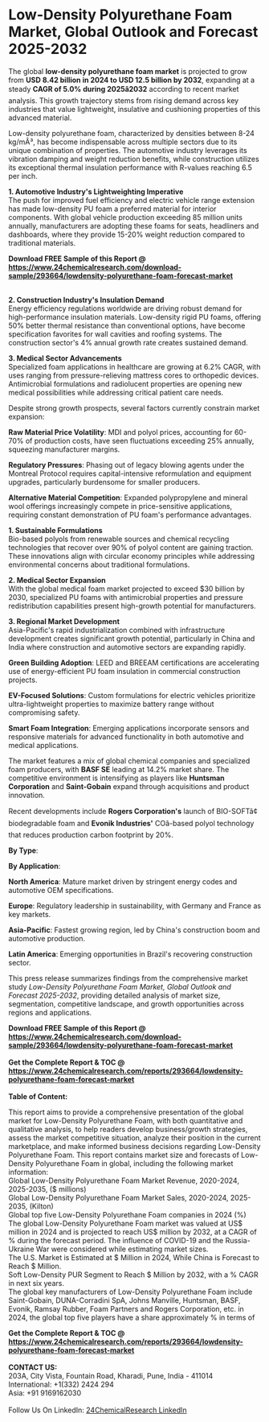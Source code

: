 <h1>Low-Density Polyurethane Foam Market, Global Outlook and Forecast 2025-2032</h1><p>The global <strong>low-density polyurethane foam market</strong> is projected to grow from <strong>USD 8.42 billion in 2024 to USD 12.5 billion by 2032</strong>, expanding at a steady <strong>CAGR of 5.0% during 2025â2032</strong> according to recent market analysis. This growth trajectory stems from rising demand across key industries that value lightweight, insulative and cushioning properties of this advanced material.</p><p>Low-density polyurethane foam, characterized by densities between 8-24 kg/mÂ³, has become indispensable across multiple sectors due to its unique combination of properties. The automotive industry leverages its vibration damping and weight reduction benefits, while construction utilizes its exceptional thermal insulation performance with R-values reaching 6.5 per inch.</p><p><strong>1. Automotive Industry's Lightweighting Imperative</strong><br>
The push for improved fuel efficiency and electric vehicle range extension has made low-density PU foam a preferred material for interior components. With global vehicle production exceeding 85 million units annually, manufacturers are adopting these foams for seats, headliners and dashboards, where they provide 15-20% weight reduction compared to traditional materials.</p><div><b>Download FREE Sample of this Report @ 
            <a href="https://www.24chemicalresearch.com/download-sample/293664/lowdensity-polyurethane-foam-forecast-market">
            https://www.24chemicalresearch.com/download-sample/293664/lowdensity-polyurethane-foam-forecast-market</a></b></div><br><p><strong>2. Construction Industry's Insulation Demand</strong><br>
Energy efficiency regulations worldwide are driving robust demand for high-performance insulation materials. Low-density rigid PU foams, offering 50% better thermal resistance than conventional options, have become specification favorites for wall cavities and roofing systems. The construction sector's 4% annual growth rate creates sustained demand.</p><p><strong>3. Medical Sector Advancements</strong><br>
Specialized foam applications in healthcare are growing at 6.2% CAGR, with uses ranging from pressure-relieving mattress cores to orthopedic devices. Antimicrobial formulations and radiolucent properties are opening new medical possibilities while addressing critical patient care needs.</p><p>Despite strong growth prospects, several factors currently constrain market expansion:</p><p><strong>Raw Material Price Volatility</strong>: MDI and polyol prices, accounting for 60-70% of production costs, have seen fluctuations exceeding 25% annually, squeezing manufacturer margins.</p><p><strong>Regulatory Pressures</strong>: Phasing out of legacy blowing agents under the Montreal Protocol requires capital-intensive reformulation and equipment upgrades, particularly burdensome for smaller producers.</p><p><strong>Alternative Material Competition</strong>: Expanded polypropylene and mineral wool offerings increasingly compete in price-sensitive applications, requiring constant demonstration of PU foam's performance advantages.</p><p><strong>1. Sustainable Formulations</strong><br>
Bio-based polyols from renewable sources and chemical recycling technologies that recover over 90% of polyol content are gaining traction. These innovations align with circular economy principles while addressing environmental concerns about traditional formulations.</p><p><strong>2. Medical Sector Expansion</strong><br>
With the global medical foam market projected to exceed $30 billion by 2030, specialized PU foams with antimicrobial properties and pressure redistribution capabilities present high-growth potential for manufacturers.</p><p><strong>3. Regional Market Development</strong><br>
Asia-Pacific's rapid industrialization combined with infrastructure development creates significant growth potential, particularly in China and India where construction and automotive sectors are expanding rapidly.</p><p><strong>Green Building Adoption</strong>: LEED and BREEAM certifications are accelerating use of energy-efficient PU foam insulation in commercial construction projects.</p><p><strong>EV-Focused Solutions</strong>: Custom formulations for electric vehicles prioritize ultra-lightweight properties to maximize battery range without compromising safety.</p><p><strong>Smart Foam Integration</strong>: Emerging applications incorporate sensors and responsive materials for advanced functionality in both automotive and medical applications.</p><p>The market features a mix of global chemical companies and specialized foam producers, with <strong>BASF SE</strong> leading at 14.2% market share. The competitive environment is intensifying as players like <strong>Huntsman Corporation</strong> and <strong>Saint-Gobain</strong> expand through acquisitions and product innovation.</p><p>Recent developments include <strong>Rogers Corporation's</strong> launch of BIO-SOFTâ¢ biodegradable foam and <strong>Evonik Industries'</strong> COâ-based polyol technology that reduces production carbon footprint by 20%.</p><p><strong>By Type</strong>:
		</p><p><strong>By Application</strong>:
		</p><p><strong>North America</strong>: Mature market driven by stringent energy codes and automotive OEM specifications.</p><p><strong>Europe</strong>: Regulatory leadership in sustainability, with Germany and France as key markets.</p><p><strong>Asia-Pacific</strong>: Fastest growing region, led by China's construction boom and automotive production.</p><p><strong>Latin America</strong>: Emerging opportunities in Brazil's recovering construction sector.</p><p>This press release summarizes findings from the comprehensive market study <em>Low-Density Polyurethane Foam Market, Global Outlook and Forecast 2025-2032</em>, providing detailed analysis of market size, segmentation, competitive landscape, and growth opportunities across regions and applications.</p><div><b>Download FREE Sample of this Report @ 
            <a href="https://www.24chemicalresearch.com/download-sample/293664/lowdensity-polyurethane-foam-forecast-market">
            https://www.24chemicalresearch.com/download-sample/293664/lowdensity-polyurethane-foam-forecast-market</a></b></div><br><div><b>Get the Complete Report & TOC @ 
            <a href="https://www.24chemicalresearch.com/reports/293664/lowdensity-polyurethane-foam-forecast-market">
            https://www.24chemicalresearch.com/reports/293664/lowdensity-polyurethane-foam-forecast-market</a></b></div><br>
            <b>Table of Content:</b><p>This report aims to provide a comprehensive presentation of the global market for Low-Density Polyurethane Foam, with both quantitative and qualitative analysis, to help readers develop business/growth strategies, assess the market competitive situation, analyze their position in the current marketplace, and make informed business decisions regarding Low-Density Polyurethane Foam. This report contains market size and forecasts of Low-Density Polyurethane Foam in global, including the following market information:<br />
Global Low-Density Polyurethane Foam Market Revenue, 2020-2024, 2025-2035, ($ millions)<br />
Global Low-Density Polyurethane Foam Market Sales, 2020-2024, 2025-2035, (Kilton)<br />
Global top five Low-Density Polyurethane Foam companies in 2024 (%)<br />
The global Low-Density Polyurethane Foam market was valued at US$ million in 2024 and is projected to reach US$ million by 2032, at a CAGR of % during the forecast period. The influence of COVID-19 and the Russia-Ukraine War were considered while estimating market sizes.<br />
The U.S. Market is Estimated at $ Million in 2024, While China is Forecast to Reach $ Million.<br />
Soft Low-Density PUR Segment to Reach $ Million by 2032, with a % CAGR in next six years.<br />
The global key manufacturers of Low-Density Polyurethane Foam include Saint-Gobain, DUNA-Corradini SpA, Johns Manville, Huntsman, BASF, Evonik, Ramsay Rubber, Foam Partners and Rogers Corporation, etc. in 2024, the global top five players have a share approximately % in terms of</p><div><b>Get the Complete Report & TOC @ 
            <a href="https://www.24chemicalresearch.com/reports/293664/lowdensity-polyurethane-foam-forecast-market">
            https://www.24chemicalresearch.com/reports/293664/lowdensity-polyurethane-foam-forecast-market</a></b></div><br><b>CONTACT US:</b><br>
            203A, City Vista, Fountain Road, Kharadi, Pune, India - 411014<br>
            International: +1(332) 2424 294<br>
            Asia: +91 9169162030 <br><br>
            Follow Us On LinkedIn: <a href="https://www.linkedin.com/company/24chemicalresearch/">24ChemicalResearch LinkedIn</a>